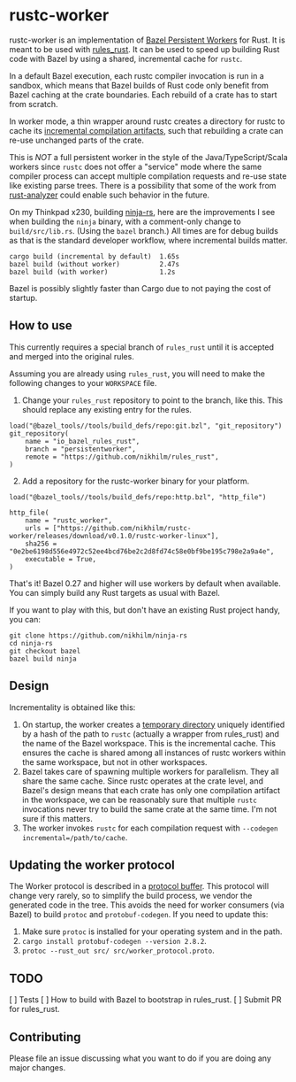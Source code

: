 rustc-worker
============

rustc-worker is an implementation of [Bazel Persistent
Workers](https://docs.bazel.build/versions/master/persistent-workers.html) for
Rust. It is meant to be used with
[rules_rust](https://github.com/bazelbuild/rules_rust). It can be used to speed
up building Rust code with Bazel by using a shared, incremental cache for
`rustc`.

In a default Bazel execution, each rustc compiler invocation is run in a
sandbox, which means that Bazel builds of Rust code only benefit from Bazel
caching at the crate boundaries. Each rebuild of a crate has to start from
scratch.

In worker mode, a thin wrapper around rustc creates a directory for rustc to
cache its [incremental compilation
artifacts](https://blog.rust-lang.org/2018/02/15/Rust-1.24.html), such that
rebuilding a crate can re-use unchanged parts of the crate.

This is _NOT_ a full persistent worker in the style of the
Java/TypeScript/Scala workers since `rustc` does not offer a "service" mode
where the same compiler process can accept multiple compilation requests and
re-use state like existing parse trees. There is a possibility that some of the
work from [rust-analyzer](https://rust-analyzer.github.io/) could enable such
behavior in the future.

On my Thinkpad x230, building [ninja-rs](https://github.com/nikhilm/ninja-rs),
here are the improvements I see when building the `ninja` binary, with a
comment-only change to `build/src/lib.rs`. (Using the `bazel` branch.)
All times are for debug builds as that is the standard developer workflow,
where incremental builds matter.

```
cargo build (incremental by default)  1.65s
bazel build (without worker)          2.47s
bazel build (with worker)             1.2s
```

Bazel is possibly slightly faster than Cargo due to not paying the cost of startup.

## How to use

This currently requires a special branch of `rules_rust` until it is accepted
and merged into the original rules.

Assuming you are already using `rules_rust`, you will need to make the
following changes to your `WORKSPACE` file.

1. Change your `rules_rust` repository to point to the branch, like this. This
   should replace any existing entry for the rules.

```
load("@bazel_tools//tools/build_defs/repo:git.bzl", "git_repository")
git_repository(
    name = "io_bazel_rules_rust",
    branch = "persistentworker",
    remote = "https://github.com/nikhilm/rules_rust",
)
```

2. Add a repository for the rustc-worker binary for your platform.

```
load("@bazel_tools//tools/build_defs/repo:http.bzl", "http_file")

http_file(
    name = "rustc_worker",
    urls = ["https://github.com/nikhilm/rustc-worker/releases/download/v0.1.0/rustc-worker-linux"],
    sha256 = "0e2be6198d556e4972c52ee4bcd76be2c2d8fd74c58e0bf9be195c798e2a9a4e",
    executable = True,
)
```

That's it! Bazel 0.27 and higher will use workers by default when available. You can simply build any Rust targets as usual with Bazel.

If you want to play with this, but don't have an existing Rust project handy, you can:

```
git clone https://github.com/nikhilm/ninja-rs
cd ninja-rs
git checkout bazel
bazel build ninja
```

## Design

Incrementality is obtained like this:

1. On startup, the worker creates a [temporary directory](https://github.com/nikhilm/rustc-worker/blob/b840ea9f9276c47b97591d274823da54e4cbd75b/src/lib.rs#L20) uniquely identified by a hash of the path to `rustc` (actually a wrapper from rules\_rust) and the name of the Bazel workspace. This is the incremental cache. This ensures the cache is shared among all instances of rustc workers within the same workspace, but not in other workspaces.
2. Bazel takes care of spawning multiple workers for parallelism. They all share the same cache. Since rustc operates at the crate level, and Bazel's design means that each crate has only one compilation artifact in the workspace, we can be reasonably sure that multiple `rustc` invocations never try to build the same crate at the same time. I'm not sure if this matters.
3. The worker invokes `rustc` for each compilation request with `--codegen incremental=/path/to/cache`.

## Updating the worker protocol

The Worker protocol is described in a [protocol
buffer](https://github.com/bazelbuild/bazel/blob/07e152e508d9926f1ec87cdf33c9970ee2f18a41/src/main/protobuf/worker_protocol.proto).
This protocol will change very rarely, so to simplify the build process, we
vendor the generated code in the tree. This avoids the need for worker
consumers (via Bazel) to build `protoc` and `protobuf-codegen`. If you need to
update this:

1. Make sure `protoc` is installed for your operating system and in the path.
2. `cargo install protobuf-codegen --version 2.8.2`.
3. `protoc --rust_out src/ src/worker_protocol.proto`.

## TODO

[ ] Tests
[ ] How to build with Bazel to bootstrap in rules\_rust.
[ ] Submit PR for rules\_rust.

## Contributing

Please file an issue discussing what you want to do if you are doing any major changes.
